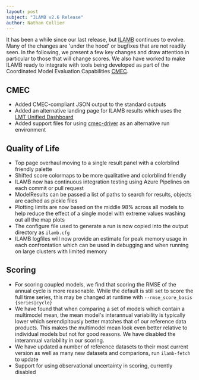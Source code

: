 ```yaml
---
layout: post
subject: "ILAMB v2.6 Release"
author: Nathan Collier
---
```


It has been a while since our last release, but
[ILAMB](https://github.com/rubisco-sfa/ILAMB) continues to
evolve. Many of the changes are 'under the hood' or bugfixes that are
not readily seen. In the following, we present a few key changes and
draw attention in particular to those that will change scores. We also
have worked to make ILAMB ready to integrate with tools being
developed as part of the Coordinated Model Evaluation Capabilities
[CMEC](https://cmec.llnl.gov/).

## CMEC

* Added CMEC-compliant JSON output to the standard outputs
* Added an alternative landing page for ILAMB results which uses the
  [LMT Unified Dashboard](https://github.com/climatemodeling/unified-dashboard)
* Added support files for using
  [cmec-driver](https://github.com/cmecmetrics/cmec-driver) as an
  alternative run environment

## Quality of Life

* Top page overhaul moving to a single result panel with a colorblind
  friendly palette
* Shifted score colormaps to be more qualitative and colorblind
  friendly
* ILAMB now has continuous integration testing using Azure Pipelines
  on each commit or pull request
* ModelResults can be passed a list of paths to search for results,
  objects are cached as pickle files
* Plotting limits are now based on the middle 98% across all models to
  help reduce the effect of a single model with extreme values washing
  out all the map plots
* The configure file used to generate a run is now copied into the
  output directory as `ilamb.cfg`
* ILAMB logfiles will now provide an estimate for peak memory usage in
  each confrontation which can be used in debugging and when running
  on large clusters with limited memory

## Scoring

* For scoring coupled models, we find that scoring the RMSE of the
  annual cycle is more reasonable. While the default is still set to
  score the full time series, this may be changed at runtime with
  `--rmse_score_basis {series|cycle}`
* We have found that when comparing a set of models which contain a
  multimodel mean, the mean model's interannual variability is
  typically lower which serendipitously better matches that of our
  reference data products. This makes the multimodel mean look even
  better relative to individual models but not for good reasons. We
  have disabled the interannual variability in our scoring.
* We have updated a number of reference datasets to their most current
  version as well as many new datasets and comparions, run
  `ilamb-fetch` to update
* Support for using observational uncertainty in scoring, currently
  disabled
